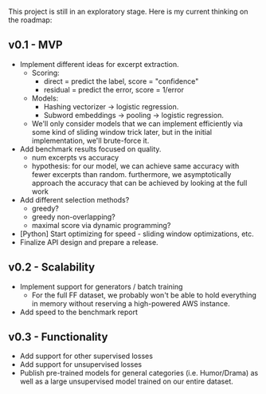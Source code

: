 This project is still in an exploratory stage. Here is my current thinking on 
the roadmap:

## v0.1 - MVP

 - Implement different ideas for excerpt extraction.
    - Scoring:
        - direct = predict the label, score = "confidence"
        - residual = predict the error, score = 1/error
    - Models:
        - Hashing vectorizer -> logistic regression.
        - Subword embeddings -> pooling -> logistic regression.
    - We'll only consider models that we can implement efficiently via some kind of sliding
      window trick later, but in the initial implementation, we'll brute-force it.
 - Add benchmark results focused on quality.
    - num excerpts vs accuracy
    - hypothesis: for our model, we can achieve same accuracy with fewer
      excerpts than random. furthermore, we asymptotically approach the 
      accuracy that can be achieved by looking at the full work
 - Add different selection methods?
     - greedy?
     - greedy non-overlapping?
     - maximal score via dynamic programming?
 - [Python] Start optimizing for speed - sliding window optimizations, etc.
 - Finalize API design and prepare a release.

## v0.2 - Scalability

 - Implement support for generators / batch training
    - For the full FF dataset, we probably won't be able to hold everything
      in memory without reserving a high-powered AWS instance.
 - Add speed to the benchmark report

## v0.3 - Functionality

  - Add support for other supervised losses
  - Add support for unsupervised losses
  - Publish pre-trained models for general categories (i.e. Humor/Drama) as well
    as a large unsupervised model trained on our entire dataset.
